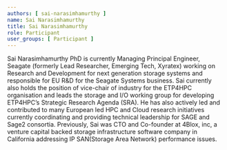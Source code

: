 ```yaml
---
authors: [ sai-narasimhamurthy ]
name: Sai Narasimhamurthy 
title: Sai Narasimhamurthy
role: Participant
user_groups: [ Participant ]
---
```


Sai Narasimhamurthy PhD  is currently Managing Principal Engineer, Seagate (formerly Lead Researcher, Emerging Tech, Xyratex) working on Research and Development for next generation storage systems and responsible for EU R\&D for the Seagate Systems business. Sai currently also holds the position of vice-chair of industry for the ETP4HPC organisation and leads the storage and I/O working group for developing ETP4HPC’s Strategic Research Agenda (SRA). He has also actively led and contributed to many European led HPC and Cloud research initiatives currently coordinating and providing technical leadership for SAGE and Sage2 consortia. Previously, Sai was CTO and Co-founder at 4Blox, inc, a venture capital backed storage infrastructure software company in California addressing IP SAN(Storage Area Network) performance issues.
 
